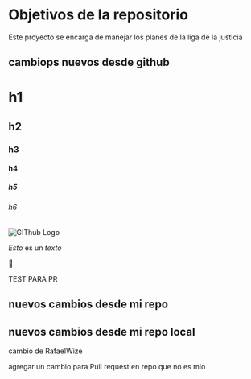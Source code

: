 # Objetivos de la repositorio

Este proyecto se encarga de manejar los planes de la liga de la justicia


## cambiops nuevos desde github

# h1
## h2
### h3
#### h4
##### h5
###### h6


![GIThub Logo](https://avatars.githubusercontent.com/u/583231?v=4)

*Esto* es un _texto_

:metal:


TEST PARA PR
## nuevos cambios desde mi repo
## nuevos cambios desde mi repo local

cambio de RafaelWize

agregar un cambio para Pull request en repo que no es mio
